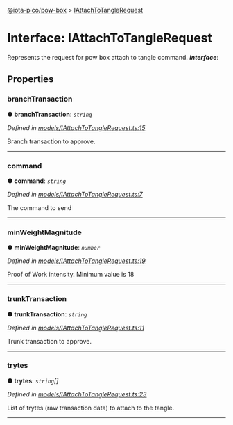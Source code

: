 [@iota-pico/pow-box](../README.md) > [IAttachToTangleRequest](../interfaces/iattachtotanglerequest.md)



# Interface: IAttachToTangleRequest


Represents the request for pow box attach to tangle command.
*__interface__*: 



## Properties
<a id="branchtransaction"></a>

###  branchTransaction

**●  branchTransaction**:  *`string`* 

*Defined in [models/IAttachToTangleRequest.ts:15](https://github.com/iotaeco/iota-pico-pow-box/blob/b2cf5d7/src/models/IAttachToTangleRequest.ts#L15)*



Branch transaction to approve.




___

<a id="command"></a>

###  command

**●  command**:  *`string`* 

*Defined in [models/IAttachToTangleRequest.ts:7](https://github.com/iotaeco/iota-pico-pow-box/blob/b2cf5d7/src/models/IAttachToTangleRequest.ts#L7)*



The command to send




___

<a id="minweightmagnitude"></a>

###  minWeightMagnitude

**●  minWeightMagnitude**:  *`number`* 

*Defined in [models/IAttachToTangleRequest.ts:19](https://github.com/iotaeco/iota-pico-pow-box/blob/b2cf5d7/src/models/IAttachToTangleRequest.ts#L19)*



Proof of Work intensity. Minimum value is 18




___

<a id="trunktransaction"></a>

###  trunkTransaction

**●  trunkTransaction**:  *`string`* 

*Defined in [models/IAttachToTangleRequest.ts:11](https://github.com/iotaeco/iota-pico-pow-box/blob/b2cf5d7/src/models/IAttachToTangleRequest.ts#L11)*



Trunk transaction to approve.




___

<a id="trytes"></a>

###  trytes

**●  trytes**:  *`string`[]* 

*Defined in [models/IAttachToTangleRequest.ts:23](https://github.com/iotaeco/iota-pico-pow-box/blob/b2cf5d7/src/models/IAttachToTangleRequest.ts#L23)*



List of trytes (raw transaction data) to attach to the tangle.




___


